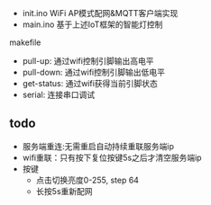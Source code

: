 - init.ino WiFi AP模式配网&MQTT客户端实现
- main.ino 基于上述IoT框架的智能灯控制

makefile

- pull-up: 通过wifi控制引脚输出高电平
- pull-down: 通过wifi控制引脚输出低电平
- get-status: 通过wifi获得当前引脚状态
- serial: 连接串口调试

## todo

- 服务端重连:无需重启自动持续重联服务端ip
- wifi重联：只有按下复位按键5s之后才清空服务端ip
- 按键
    - 点击切换亮度0-255, step 64
    - 长按5s重新配网

